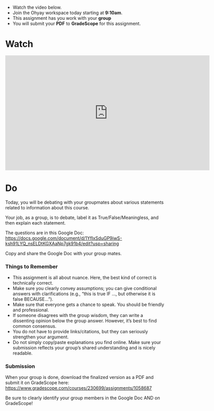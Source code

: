 
<div class="alert alert-info -waltz-literal">
  <ul>
    <li>Watch the video below.</li>
    <li>Join the Ohyay workspace today starting at <strong>9:10am</strong>.</li>
    <li>This assignment has you work with your <strong>group</strong></li>
    <li>You will submit your <strong>PDF</strong> to <strong>GradeScope</strong> for this assignment.</li>
  </ul>
</div>

# Watch

<iframe width="644" height="362" src="https://www.youtube.com/embed/d3br8HFH9Fo" frameborder="0" allow="accelerometer; autoplay; clipboard-write; encrypted-media; gyroscope; picture-in-picture" allowfullscreen></iframe>

# Do

Today, you will be debating with your groupmates about various statements related to information about this course.

Your job, as a group, is to debate, label it as True/False/Meaningless, and then explain each statement.

The questions are in this Google Doc: <https://docs.google.com/document/d/1YfIxSduGP9iwS-ksh91LYQ_nsELDtKGXAaNp7gk91b4/edit?usp=sharing>

Copy and share the Google Doc with your group mates.

### Things to Remember

* This assignment is all about nuance. Here, the best kind of correct is technically correct.
* Make sure you clearly convey assumptions; you can give conditional answers with clarifications (e.g., “this is true IF …, but otherwise it is false BECAUSE...”).
* Make sure that everyone gets a chance to speak. You should be friendly and professional.
* If someone disagrees with the group wisdom, they can write a dissenting opinion below the group answer. However, it’s best to find common consensus.
* You do not have to provide links/citations, but they can seriously strengthen your argument.
* Do not simply copy/paste explanations you find online. Make sure your submission reflects your group’s shared understanding and is nicely readable.

### Submission

When your group is done, download the finalized version as a PDF and submit it on GradeScope here: <https://www.gradescope.com/courses/230699/assignments/1058687>

Be sure to clearly identify your group members in the Google Doc AND on GradeScope!